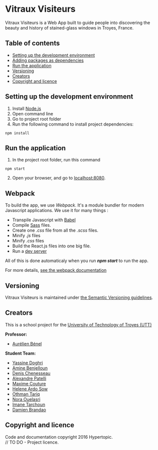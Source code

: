 # Vitraux Visiteurs

Vitraux Visiteurs is a Web App built to guide people into discovering the beauty
and history of stained-glass windows in Troyes, France.

## Table of contents

* [Setting up the development environment](#setting-up-the-development-environment)
* [Adding packages as dependencies](#adding-packages-as-dependencies)
* [Run the application](#run-the-application)
* [Versioning](#versioning)
* [Creators](#creators)
* [Copyright and licence](#copyright-and-licence)

## Setting up the development environment

1. Install [Node.js](https://nodejs.org/en/)
2. Open command line
3. Go to project root folder
4. Run the following command to install project dependencies:

```
npm install
```

## Run the application

1. In the project root folder, run this command
```
npm start
```
2. Open your browser, and go to [localhost:8080](localhost:8080).

## Webpack

To build the app, we use *Webpack*. It's a module bundler for modern Javascript applications.
We use it for many things :
- Transpile Javascript with [Babel](https://babeljs.io/) 
- Compile [Sass](http://sass-lang.com/) files.
- Create one *.css* file from all the *.scss* files.
- Minify *.js* files
- Minify *.css* files
- Build the React.js files into one big file.
- Run a [dev server](https://www.npmjs.com/package/webpack-dev-server) 

All of this is done automaticaly when you run ***npm start*** to run the app.

For more details, [see the webpack documentation](https://webpack.js.org/)

## Versioning

Vitraux Visiteurs is maintained under [the Semantic Versioning guidelines](http://semver.org/).

## Creators

This is a school project for the [University of Technology of Troyes
(UTT)](http://www.utt.fr/)

**Professor:**

* [Aurélien Bénel](https://github.com/benel)

**Student Team:**

* [Yassine Doghri](https://github.com/yassinedoghri)
* [Amine Benjelloun](https://github.com/aminebenj)
* [Denis Chenesseau](https://github.com/Wolfsister)
* [Alexandre Patelli](https://github.com/alexandrepa)
* [Maxime Couture](https://github.com/MaximeCouture)
* [Helene Ardo Sow](https://github.com/titiardo)
* [Othman Tariq](https://github.com/othmanetariq)
* [Nora Ouelasri](https://github.com/ouelasrn)
* [Imane Tarchoun](https://github.com/imaneIT)
* [Damien Brandao](https://github.com/brandaod)

## Copyright and licence

Code and documentation copyright 2016 Hypertopic.  
// TO DO - Project licence.
